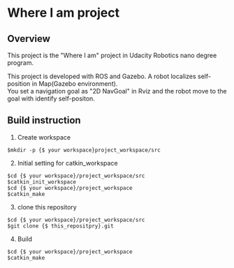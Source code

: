# Where I am project

## Overview
This project is the "Where I am" project in Udacity Robotics nano degree program.

This project is developed with ROS and Gazebo.
A robot localizes self-position in Map(Gazebo environment).     
You set a navigation goal as "2D NavGoal" in Rviz and the robot move to the goal with identify self-positon.

## Build instruction
1. Create workspace 

```
$mkdir -p {$ your workspace}project_workspace/src
```

2. Initial setting for catkin_workspace
```
$cd {$ your workspace}/project_workspace/src
$catkin_init_workspace
$cd {$ your workspace}/project_workspace
$catkin_make
```



3. clone this repository
```
$cd {$ your workspace}/project_workspace/src
$git clone {$ this_repositpry}.git
```

4. Build
```
$cd {$ your workspace}/project_workspace
$catkin_make
```
